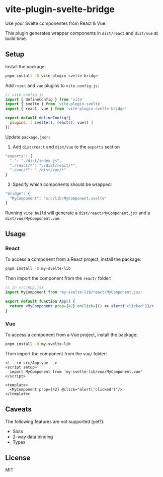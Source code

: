 # vite-plugin-svelte-bridge

Use your Svelte componentes from React & Vue.

This plugin generates wrapper components in `dist/react` and `dist/vue` at build time.

## Setup

Install the package:

```bash
pnpm install -D vite-plugin-svelte-bridge
```

Add `react` and `vue` plugins to `vite.config.js`:

```javascript
// vite.config.js
import { defineConfig } from 'vite'
import { svelte } from 'vite-plugin-svelte'
import { react, vue } from 'vite-plugin-svelte-bridge'

export default defineConfig({
  plugins: [ svelte(), react(), vue() ]
})
```

Update `package.json`:

1. Add `dist/react` and `dist/vue` to the `exports` section

```javascript
"exports": {
  ".": "./dist/index.js",
  "./react/*": "./dist/react/*",
  "./vue/*": "./dist/vue/*"
}
```

2. Specify which components should be wrapped:

```javascript
"bridge": {
  "MyComponent": "src/lib/MyComponent.svelte"
}
```

Running `vite build` will generate a `dist/react/MyComponent.jsx` and a `dist/vue/MyComponent.vue`.

## Usage

### React

To access a component from a React project, install the package:

```bash
pnpm install -D my-svelte-lib
```

Then import the component from the `react/` folder:

```jsx
// in src/App.jsx
import MyComponent from 'my-svelte-lib/react/MyComponent.jsx'

export default function App() {
  return <MyComponent prop={42} onClick={() => alert('clicked')}/>
}
```

### Vue

To access a component from a Vue project, install the package:

```bash
pnpm install -D my-svelte-lib
```

Then import the component from the `vue/` folder:

```vue
<!-- in src/App.vue -->
<script setup>
  import MyComponent from 'my-svelte-lib/vue/MyComponent.vue'
</script>

<template>
  <MyComponent prop={42} @click="alert('clicked')"/>
</template>
```

## Caveats

The following features are not supported (yet?):

- Slots
- 2-way data binding
- Types

## License

MIT
